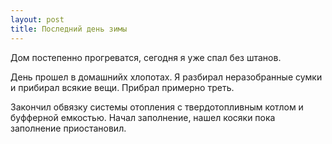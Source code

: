 ```yaml
---
layout: post
title: Последний день зимы
---
```


Дом постепенно прогреватся, сегодня я уже спал без штанов.

День прошел в домашнийх хлопотах. Я разбирал неразобранные сумки и прибирал всякие вещи. Прибрал примерно треть.

Закончил обвязку системы отопления с твердотопливным котлом и буфферной емкостью. Начал заполнение, нашел косяки пока заполнение приостановил.
